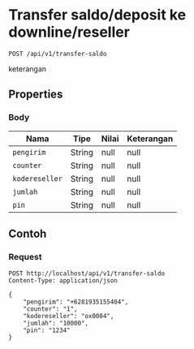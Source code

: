 # Transfer saldo/deposit ke downline/reseller
```http
POST /api/v1/transfer-saldo
```
keterangan
## Properties
### Body
Nama | Tipe | Nilai | Keterangan
--- | --- | --- | ---
<code>pengirim</code> | String | null | null
<code>counter</code> | String | null | null
<code>kodereseller</code> | String | null | null
<code>jumlah</code> | String | null | null
<code>pin</code> | String | null | null
## Contoh
### Request
```http
POST http://localhost/api/v1/transfer-saldo
Content-Type: application/json

{
    "pengirim": "+6281935155404",
    "counter": "1",
    "kodereseller": "ox0004",
    "jumlah": "10000",
    "pin": "1234"
}


```
